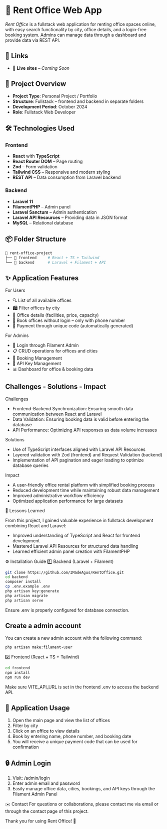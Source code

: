 # 🏢 Rent Office Web App

*Rent Office* is a fullstack web application for renting office spaces online, with easy search functionality by city, office details, and a login-free booking system. Admins can manage data through a dashboard and provide data via REST API.

## 🔗 Links

- 🔴 **Live sites** – *Coming Soon*


## 📌 Project Overview

- **Project Type**: Personal Project / Portfolio
- **Structure**: Fullstack – frontend and backend in separate folders
- **Development Period**: October 2024
- **Role**: Fullstack Web Developer

## 🛠️ Technologies Used

### Frontend
- **React** with **TypeScript**
- **React Router DOM** – Page routing
- **Zod** – Form validation
- **Tailwind CSS** – Responsive and modern styling
- **REST API** – Data consumption from Laravel backend

### Backend
- **Laravel 11**
- **FilamentPHP** – Admin panel
- **Laravel Sanctum** – Admin authentication
- **Laravel API Resources** – Providing data in JSON format
- **MySQL** – Relational database

## 📦 Folder Structure

```bash
📂 rent-office-project
├── 📁 frontend     # React + TS + Tailwind
└── 📁 backend      # Laravel + Filament + API
```

## ✨ Application Features
For Users
- 🔍 List of all available offices
- 🏙️ Filter offices by city
- 🧾 Office details (facilities, price, capacity)
- 📱 Book offices without login – only with phone number
- 💸 Payment through unique code (automatically generated)

For Admins
- 🔐 Login through Filament Admin
- 📋 CRUD operations for offices and cities
- 🧰 Booking Management
- 🔑 API Key Management
- 📊 Dashboard for office & booking data

## Challenges - Solutions - Impact

Challenges

- Frontend-Backend Synchronization: Ensuring smooth data communication between React and Laravel
- Data Validation: Ensuring booking data is valid before entering the database
- API Performance: Optimizing API responses as data volume increases

Solutions

- Use of TypeScript interfaces aligned with Laravel API Resources
- Layered validation with Zod (frontend) and Request Validation (backend)
- Implementation of API pagination and eager loading to optimize database queries

Impact

- A user-friendly office rental platform with simplified booking process
- Reduced development time while maintaining robust data management
- Improved administrative workflow efficiency
- Optimized application performance for large datasets

📘 Lessons Learned

From this project, I gained valuable experience in fullstack development combining React and Laravel:

- Improved understanding of TypeScript and React for frontend development
- Mastered Laravel API Resources for structured data handling
- Learned efficient admin panel creation with FilamentPHP


⚙️ Installation Guide
1️⃣ Backend (Laravel + Filament)

```bash
git clone https://github.com/IMadeAgus/RentOffice.git
cd backend
composer install
cp .env.example .env
php artisan key:generate
php artisan migrate 
php artisan serve
```
Ensure .env is properly configured for database connection.

## Create a admin account
You can create a new admin account with the following command:
```bash
php artisan make:filament-user
```


2️⃣ Frontend (React + TS + Tailwind)
```bash
cd frontend
npm install
npm run dev
```
Make sure VITE_API_URL is set in the frontend .env to access the backend API.

## 📲 Application Usage

1. Open the main page and view the list of offices
2. Filter by city
3. Click on an office to view details
4. Book by entering name, phone number, and booking date
5. You will receive a unique payment code that can be used for confirmation

## 🔒 Admin Login

1. Visit: /admin/login
2. Enter admin email and password
3. Easily manage office data, cities, bookings, and API keys through the Filament Admin Panel

✉️ Contact
For questions or collaborations, please contact me via email or through the contact page of this project.

Thank you for using Rent Office! 🚀

